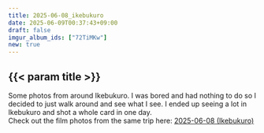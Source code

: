 ```yaml
---
title: 2025-06-08_ikebukuro
date: 2025-06-09T00:37:43+09:00
draft: false
imgur_album_ids: ["72TiMKw"]
new: true
---
```


<h2 id="title">{{< param title >}}</h2>

Some photos from around Ikebukuro. I was bored and had nothing to do so I decided to just walk around and see what I see. I ended up seeing a lot in Ikebukuro and shot a whole card in one day.<br>
Check out the film photos from the same trip here: <a href="/photos/film/2025-06-08_ikebukuro">2025-06-08 (Ikebukuro)</a>
